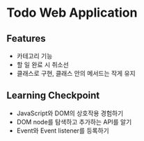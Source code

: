 # Todo Web Application

## Features

- 카테고리 기능
- 할 일 완료 시 취소선
- 클래스로 구현, 클래스 안의 메서드는 작게 유지

## Learning Checkpoint

- JavaScript와 DOM의 상호작용 경험하기
- DOM node를 탐색하고 추가하는 API를 알기
- Event와 Event listener를 등록하기
